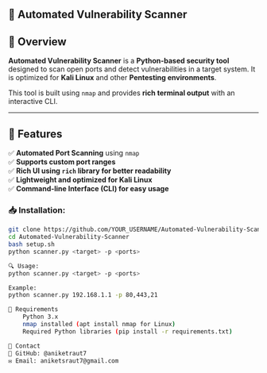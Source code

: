 ## 🚀 Automated Vulnerability Scanner 

## 🚀 Overview
**Automated Vulnerability Scanner** is a **Python-based security tool** designed to scan open ports and detect vulnerabilities in a target system. It is optimized for **Kali Linux** and other **Pentesting environments**.

This tool is built using `nmap` and provides **rich terminal output** with an interactive CLI.

---
## 🎯 **Features**
✅ **Automated Port Scanning** using `nmap`  
✅ **Supports custom port ranges**  
✅ **Rich UI using `rich` library for better readability**  
✅ **Lightweight and optimized for Kali Linux**  
✅ **Command-line Interface (CLI) for easy usage**  


### 📥 Installation:
```bash
git clone https://github.com/YOUR_USERNAME/Automated-Vulnerability-Scanner.git
cd Automated-Vulnerability-Scanner
bash setup.sh
python scanner.py <target> -p <ports>

🔍 Usage:
python scanner.py <target> -p <ports>

Example:
python scanner.py 192.168.1.1 -p 80,443,21

📝 Requirements
    Python 3.x
    nmap installed (apt install nmap for Linux)
    Required Python libraries (pip install -r requirements.txt)

📩 Contact
🔗 GitHub: @aniketraut7
✉️ Email: aniketsraut7@gmail.com
